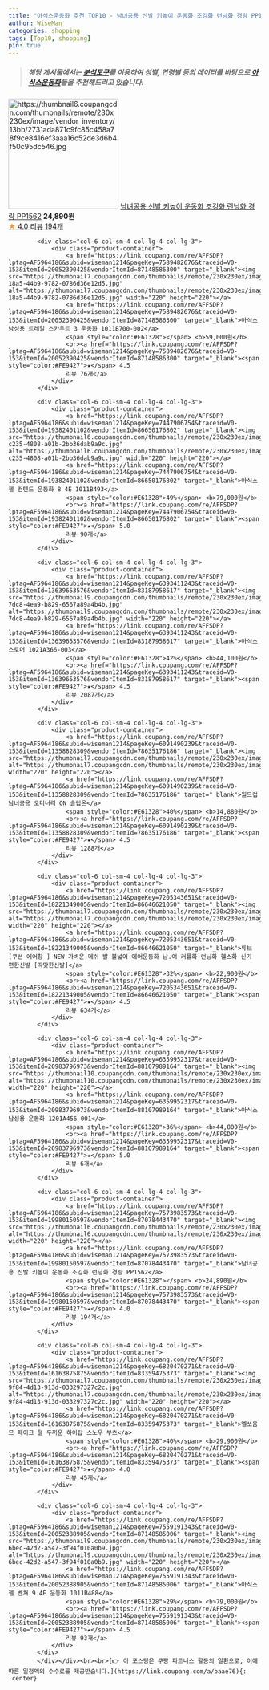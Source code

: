 ```yaml
---
title: "아식스운동화 추천 TOP10 - 남녀공용 신발 키높이 운동화 조깅화 런닝화 경량 PP1562"
author: WiseMan
categories: shopping
tags: [Top10, shopping]
pin: true
---
```


> ##### 해당 게시물에서는 [**분석도구**](https://itemscout.io/)를 이용하여 **성별**, **연령별** 등의 데이터를 바탕으로 [**아식스운동화**](https://link.coupang.com/a/baae76)들을 추천해드리고 있습니다.
<div class="container"><div class="row">
            <div class="col-6 col-sm-4 col-lg-4 col-lg-3">
                <div class="product-container">
                    <a href="https://link.coupang.com/re/AFFSDP?lptag=AF5964186&subid=wiseman1214&pageKey=7573983573&traceid=V0-153&itemId=19980150597&vendorItemId=87078443470" target="_blank"><img src="https://thumbnail6.coupangcdn.com/thumbnails/remote/230x230ex/image/vendor_inventory/13bb/2731ada871c9fc85c458a78f9ce8416ef3aaa16c52de3d6b4f50c95dc546.jpg" alt="https://thumbnail6.coupangcdn.com/thumbnails/remote/230x230ex/image/vendor_inventory/13bb/2731ada871c9fc85c458a78f9ce8416ef3aaa16c52de3d6b4f50c95dc546.jpg" width="220" height="220"></a>
                    <a href="https://link.coupang.com/re/AFFSDP?lptag=AF5964186&subid=wiseman1214&pageKey=7573983573&traceid=V0-153&itemId=19980150597&vendorItemId=87078443470" target="_blank">남녀공용 신발 키높이 운동화 조깅화 런닝화 경량 PP1562</a>
                    <span style="color:#E61328"></span> <b>24,890원</b>
                    <br><a href="https://link.coupang.com/re/AFFSDP?lptag=AF5964186&subid=wiseman1214&pageKey=7573983573&traceid=V0-153&itemId=19980150597&vendorItemId=87078443470" target="_blank"><span style="color:#FE9427">★</span> 4.0
                    리뷰 194개</a>
                </div>
            </div>
            
            <div class="col-6 col-sm-4 col-lg-4 col-lg-3">
                <div class="product-container">
                    <a href="https://link.coupang.com/re/AFFSDP?lptag=AF5964186&subid=wiseman1214&pageKey=7589482676&traceid=V0-153&itemId=20052390425&vendorItemId=87148586300" target="_blank"><img src="https://thumbnail7.coupangcdn.com/thumbnails/remote/230x230ex/image/retail/images/2023/09/11/11/3/add72af1-18a5-44b9-9782-0786d36e12d5.jpg" alt="https://thumbnail7.coupangcdn.com/thumbnails/remote/230x230ex/image/retail/images/2023/09/11/11/3/add72af1-18a5-44b9-9782-0786d36e12d5.jpg" width="220" height="220"></a>
                    <a href="https://link.coupang.com/re/AFFSDP?lptag=AF5964186&subid=wiseman1214&pageKey=7589482676&traceid=V0-153&itemId=20052390425&vendorItemId=87148586300" target="_blank">아식스 남성용 트레일 스카우트 3 운동화 1011B700-002</a>
                    <span style="color:#E61328"></span> <b>59,000원</b>
                    <br><a href="https://link.coupang.com/re/AFFSDP?lptag=AF5964186&subid=wiseman1214&pageKey=7589482676&traceid=V0-153&itemId=20052390425&vendorItemId=87148586300" target="_blank"><span style="color:#FE9427">★</span> 4.5
                    리뷰 76개</a>
                </div>
            </div>
            
            <div class="col-6 col-sm-4 col-lg-4 col-lg-3">
                <div class="product-container">
                    <a href="https://link.coupang.com/re/AFFSDP?lptag=AF5964186&subid=wiseman1214&pageKey=7447906754&traceid=V0-153&itemId=19382401102&vendorItemId=86650176802" target="_blank"><img src="https://thumbnail6.coupangcdn.com/thumbnails/remote/230x230ex/image/retail/images/2023/07/21/17/7/17a42f60-c235-4808-a01b-2bb36dab9a9c.jpg" alt="https://thumbnail6.coupangcdn.com/thumbnails/remote/230x230ex/image/retail/images/2023/07/21/17/7/17a42f60-c235-4808-a01b-2bb36dab9a9c.jpg" width="220" height="220"></a>
                    <a href="https://link.coupang.com/re/AFFSDP?lptag=AF5964186&subid=wiseman1214&pageKey=7447906754&traceid=V0-153&itemId=19382401102&vendorItemId=86650176802" target="_blank">아식스 젤 컨텐드 운동화 8 4E 1011B493</a>
                    <span style="color:#E61328">49%</span> <b>79,000원</b>
                    <br><a href="https://link.coupang.com/re/AFFSDP?lptag=AF5964186&subid=wiseman1214&pageKey=7447906754&traceid=V0-153&itemId=19382401102&vendorItemId=86650176802" target="_blank"><span style="color:#FE9427">★</span> 5.0
                    리뷰 90개</a>
                </div>
            </div>
            
            <div class="col-6 col-sm-4 col-lg-4 col-lg-3">
                <div class="product-container">
                    <a href="https://link.coupang.com/re/AFFSDP?lptag=AF5964186&subid=wiseman1214&pageKey=6393411243&traceid=V0-153&itemId=13639653576&vendorItemId=83187958617" target="_blank"><img src="https://thumbnail9.coupangcdn.com/thumbnails/remote/230x230ex/image/retail/images/2022/09/20/15/9/7469c99a-7dc8-4ea9-b829-6567a89a4b4b.jpg" alt="https://thumbnail9.coupangcdn.com/thumbnails/remote/230x230ex/image/retail/images/2022/09/20/15/9/7469c99a-7dc8-4ea9-b829-6567a89a4b4b.jpg" width="220" height="220"></a>
                    <a href="https://link.coupang.com/re/AFFSDP?lptag=AF5964186&subid=wiseman1214&pageKey=6393411243&traceid=V0-153&itemId=13639653576&vendorItemId=83187958617" target="_blank">아식스 스토머 1021A366-003</a>
                    <span style="color:#E61328">42%</span> <b>44,100원</b>
                    <br><a href="https://link.coupang.com/re/AFFSDP?lptag=AF5964186&subid=wiseman1214&pageKey=6393411243&traceid=V0-153&itemId=13639653576&vendorItemId=83187958617" target="_blank"><span style="color:#FE9427">★</span> 4.5
                    리뷰 2087개</a>
                </div>
            </div>
            
            <div class="col-6 col-sm-4 col-lg-4 col-lg-3">
                <div class="product-container">
                    <a href="https://link.coupang.com/re/AFFSDP?lptag=AF5964186&subid=wiseman1214&pageKey=6091490239&traceid=V0-153&itemId=11358828309&vendorItemId=78635176186" target="_blank"><img src="https://thumbnail7.coupangcdn.com/thumbnails/remote/230x230ex/image/rs_quotation_api/mkd3wwsy/95f38b893bb641e787118aab9365471e.jpg" alt="https://thumbnail7.coupangcdn.com/thumbnails/remote/230x230ex/image/rs_quotation_api/mkd3wwsy/95f38b893bb641e787118aab9365471e.jpg" width="220" height="220"></a>
                    <a href="https://link.coupang.com/re/AFFSDP?lptag=AF5964186&subid=wiseman1214&pageKey=6091490239&traceid=V0-153&itemId=11358828309&vendorItemId=78635176186" target="_blank">월드컵 남녀공용 오디너리 ON 슬립온</a>
                    <span style="color:#E61328">40%</span> <b>14,880원</b>
                    <br><a href="https://link.coupang.com/re/AFFSDP?lptag=AF5964186&subid=wiseman1214&pageKey=6091490239&traceid=V0-153&itemId=11358828309&vendorItemId=78635176186" target="_blank"><span style="color:#FE9427">★</span> 4.5
                    리뷰 1288개</a>
                </div>
            </div>
            
            <div class="col-6 col-sm-4 col-lg-4 col-lg-3">
                <div class="product-container">
                    <a href="https://link.coupang.com/re/AFFSDP?lptag=AF5964186&subid=wiseman1214&pageKey=7205343651&traceid=V0-153&itemId=18221349005&vendorItemId=86646621050" target="_blank"><img src="https://thumbnail7.coupangcdn.com/thumbnails/remote/230x230ex/image/vendor_inventory/b5ad/15c838c2e1a1adea251e302a8250d97f2ac6ff54d0f0dd4302bbbc9f9453.png" alt="https://thumbnail7.coupangcdn.com/thumbnails/remote/230x230ex/image/vendor_inventory/b5ad/15c838c2e1a1adea251e302a8250d97f2ac6ff54d0f0dd4302bbbc9f9453.png" width="220" height="220"></a>
                    <a href="https://link.coupang.com/re/AFFSDP?lptag=AF5964186&subid=wiseman1214&pageKey=7205343651&traceid=V0-153&itemId=18221349005&vendorItemId=86646621050" target="_blank">튜브 [쿠션 에어창 ] NEW 가벼운 메쉬 발 볼넓어 에어운동화 남.여 커플화 런닝화 헬스화 신기 편한신발 [딱맞한신발]</a>
                    <span style="color:#E61328">32%</span> <b>22,900원</b>
                    <br><a href="https://link.coupang.com/re/AFFSDP?lptag=AF5964186&subid=wiseman1214&pageKey=7205343651&traceid=V0-153&itemId=18221349005&vendorItemId=86646621050" target="_blank"><span style="color:#FE9427">★</span> 4.5
                    리뷰 634개</a>
                </div>
            </div>
            
            <div class="col-6 col-sm-4 col-lg-4 col-lg-3">
                <div class="product-container">
                    <a href="https://link.coupang.com/re/AFFSDP?lptag=AF5964186&subid=wiseman1214&pageKey=6359952317&traceid=V0-153&itemId=20983796973&vendorItemId=88107989164" target="_blank"><img src="https://thumbnail10.coupangcdn.com/thumbnails/remote/230x230ex/image/vendor_inventory/2fc1/f2fda5e18fb46106dda76f6d1e1d06397059b4b7f0657ac4ea96873c0034.jpg" alt="https://thumbnail10.coupangcdn.com/thumbnails/remote/230x230ex/image/vendor_inventory/2fc1/f2fda5e18fb46106dda76f6d1e1d06397059b4b7f0657ac4ea96873c0034.jpg" width="220" height="220"></a>
                    <a href="https://link.coupang.com/re/AFFSDP?lptag=AF5964186&subid=wiseman1214&pageKey=6359952317&traceid=V0-153&itemId=20983796973&vendorItemId=88107989164" target="_blank">아식스 남성용 운동화 1201A456-001</a>
                    <span style="color:#E61328">36%</span> <b>44,800원</b>
                    <br><a href="https://link.coupang.com/re/AFFSDP?lptag=AF5964186&subid=wiseman1214&pageKey=6359952317&traceid=V0-153&itemId=20983796973&vendorItemId=88107989164" target="_blank"><span style="color:#FE9427">★</span> 5.0
                    리뷰 6개</a>
                </div>
            </div>
            
            <div class="col-6 col-sm-4 col-lg-4 col-lg-3">
                <div class="product-container">
                    <a href="https://link.coupang.com/re/AFFSDP?lptag=AF5964186&subid=wiseman1214&pageKey=7573983573&traceid=V0-153&itemId=19980150597&vendorItemId=87078443470" target="_blank"><img src="https://thumbnail6.coupangcdn.com/thumbnails/remote/230x230ex/image/vendor_inventory/13bb/2731ada871c9fc85c458a78f9ce8416ef3aaa16c52de3d6b4f50c95dc546.jpg" alt="https://thumbnail6.coupangcdn.com/thumbnails/remote/230x230ex/image/vendor_inventory/13bb/2731ada871c9fc85c458a78f9ce8416ef3aaa16c52de3d6b4f50c95dc546.jpg" width="220" height="220"></a>
                    <a href="https://link.coupang.com/re/AFFSDP?lptag=AF5964186&subid=wiseman1214&pageKey=7573983573&traceid=V0-153&itemId=19980150597&vendorItemId=87078443470" target="_blank">남녀공용 신발 키높이 운동화 조깅화 런닝화 경량 PP1562</a>
                    <span style="color:#E61328"></span> <b>24,890원</b>
                    <br><a href="https://link.coupang.com/re/AFFSDP?lptag=AF5964186&subid=wiseman1214&pageKey=7573983573&traceid=V0-153&itemId=19980150597&vendorItemId=87078443470" target="_blank"><span style="color:#FE9427">★</span> 4.0
                    리뷰 194개</a>
                </div>
            </div>
            
            <div class="col-6 col-sm-4 col-lg-4 col-lg-3">
                <div class="product-container">
                    <a href="https://link.coupang.com/re/AFFSDP?lptag=AF5964186&subid=wiseman1214&pageKey=6820470271&traceid=V0-153&itemId=16163875875&vendorItemId=83359475373" target="_blank"><img src="https://thumbnail7.coupangcdn.com/thumbnails/remote/230x230ex/image/retail/images/2022/10/04/15/9/1e2f493e-9f84-4d13-913d-033297327c2c.jpg" alt="https://thumbnail7.coupangcdn.com/thumbnails/remote/230x230ex/image/retail/images/2022/10/04/15/9/1e2f493e-9f84-4d13-913d-033297327c2c.jpg" width="220" height="220"></a>
                    <a href="https://link.coupang.com/re/AFFSDP?lptag=AF5964186&subid=wiseman1214&pageKey=6820470271&traceid=V0-153&itemId=16163875875&vendorItemId=83359475373" target="_blank">엘쏘옴므 페이크 털 두꺼운 하이탑 스노우 부츠</a>
                    <span style="color:#E61328">40%</span> <b>29,900원</b>
                    <br><a href="https://link.coupang.com/re/AFFSDP?lptag=AF5964186&subid=wiseman1214&pageKey=6820470271&traceid=V0-153&itemId=16163875875&vendorItemId=83359475373" target="_blank"><span style="color:#FE9427">★</span> 4.0
                    리뷰 45개</a>
                </div>
            </div>
            
            <div class="col-6 col-sm-4 col-lg-4 col-lg-3">
                <div class="product-container">
                    <a href="https://link.coupang.com/re/AFFSDP?lptag=AF5964186&subid=wiseman1214&pageKey=7559191343&traceid=V0-153&itemId=20052388905&vendorItemId=87148585006" target="_blank"><img src="https://thumbnail9.coupangcdn.com/thumbnails/remote/230x230ex/image/retail/images/2023/09/11/11/0/2e79b8f1-6bec-42d2-a547-3f94f010a0b9.jpg" alt="https://thumbnail9.coupangcdn.com/thumbnails/remote/230x230ex/image/retail/images/2023/09/11/11/0/2e79b8f1-6bec-42d2-a547-3f94f010a0b9.jpg" width="220" height="220"></a>
                    <a href="https://link.coupang.com/re/AFFSDP?lptag=AF5964186&subid=wiseman1214&pageKey=7559191343&traceid=V0-153&itemId=20052388905&vendorItemId=87148585006" target="_blank">아식스 젤 벤쳐 9 4E 운동화 1011B488</a>
                    <span style="color:#E61328">29%</span> <b>79,000원</b>
                    <br><a href="https://link.coupang.com/re/AFFSDP?lptag=AF5964186&subid=wiseman1214&pageKey=7559191343&traceid=V0-153&itemId=20052388905&vendorItemId=87148585006" target="_blank"><span style="color:#FE9427">★</span> 4.5
                    리뷰 93개</a>
                </div>
            </div>
            </div></div><br><br>[👉 이 포스팅은 쿠팡 파트너스 활동의 일환으로, 이에 따른 일정액의 수수료를 제공받습니다.](https://link.coupang.com/a/baae76){: .center}